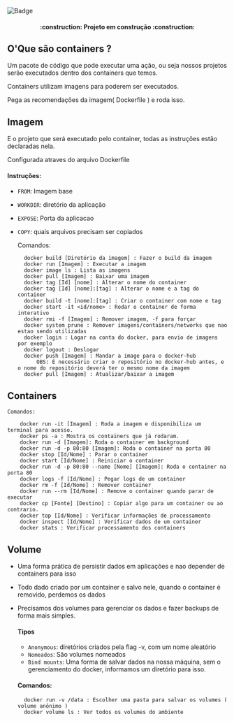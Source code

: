  
![Badge](https://img.shields.io/badge/Project-Docker-blue)
 
<h4 align="center">
    :construction:  Projeto em construção  :construction:
</h4>
 
## O'Que são containers ?
 
Um pacote de código que pode executar uma ação,
ou seja nossos projetos serão executados dentro dos containers que temos.
 
Containers utilizam imagens para poderem ser executados.
 
Pega as recomendações da imagem( Dockerfile ) e roda isso.
 
## Imagem
 
E o projeto que será executado pelo container, todas as instruções estão declaradas nela.
 
Configurada atraves do arquivo Dockerfile
 
#### Instruções:
   
- `FROM`: Imagem base
- `WORKDIR`: diretório da aplicação
- `EXPOSE`: Porta da aplicacao
- `COPY`: quais arquivos precisam ser copiados
   
    Comandos:
 
        docker build [Diretório da imagem] : Fazer o build da imagem
        docker run [Imagem] : Executar a imagem
        docker image ls : Lista as imagens
        docker pull [Imagem] : Baixar uma imagem
        docker tag [Id] [nome] : Alterar o nome do container
        docker tag [Id] [nome]:[tag] : Alterar o nome e a tag do container
        docker build -t [nome]:[tag] : Criar o container com nome e tag
        docker start -it <id/nome> : Rodar o container de forma interativo
        docker rmi -f [Imagem] : Remover imagem, -f para forçar
        docker system prune : Remover imagens/containers/networks que nao estao sendo utilizadas
        docker login : Logar na conta do docker, para envio de imagens por exemplo
        docker logout : Deslogar
        docker push [Imagem] : Mandar a image para o docker-hub
            OBS: É necessário criar o repositório no docker-hub antes, e o nome do repositório deverá ter o mesmo nome da imagem
        docker pull [Imagem] : Atualizar/baixar a imagem
 
## Containers
 
    Comandos:
 
        docker run -it [Imagem] : Roda a imagem e disponibiliza um terminal para acesso.
        docker ps -a : Mostra os containers que já rodaram.
        docker run -d [Imagem]: Roda o container em background  
        docker run -d -p 80:80 [Imagem]: Roda o container na porta 80
        docker stop [Id/Nome] : Parar o container
        docker start [Id/Nome] : Reiniciar o container
        docker run -d -p 80:80 --name [Nome] [Imagem]: Roda o container na porta 80
        docker logs -f [Id/Nome] : Pegar logs de um container
        docker rm -f [Id/Nome] : Remover container
        docker run --rm [Id/Nome] : Remove o container quando parar de executar
        docker cp [Fonte] [Destino] : Copiar algo para um container ou ao contrario.
        docker top [Id/Nome] : Verificar informações de processamento
        docker inspect [Id/Nome] : Verificar dados de um container
        docker stats : Verificar processamento dos containers
 
## Volume
 
* Uma forma prática de persistir dados em aplicações e nao depender de containers para isso
* Todo dado criado por um container e salvo nele, quando o container é removido, perdemos os dados
* Precisamos dos volumes para gerenciar os dados e fazer backups de forma mais simples.
 
    #### Tipos
 
    - `Anonymous`: diretórios criados pela flag -v, com um nome aleatório
    - `Nomeados`: São volumes nomeados
    - `Bind mounts`: Uma forma de salvar dados na nossa máquina, sem  o gerenciamento do docker, informamos um diretório para isso.
 
    #### Comandos:
        docker run -v /data : Escolher uma pasta para salvar os volumes ( volume anônimo )
        docker volume ls : Ver todos os volumes do ambiente
 

